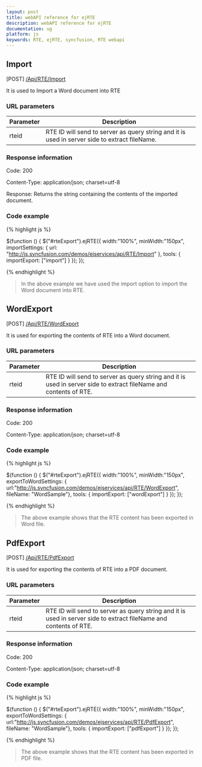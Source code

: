 ```yaml
---
layout: post
title: webAPI reference for ejRTE
description: webAPI reference for ejRTE
documentation: ug
platform: js
keywords: RTE, ejRTE, syncfusion, RTE webapi
---
```


## Import

 [POST] [/Api/RTE/Import](http://js.syncfusion.com/demos/ejservices/api/RTE/Import)

It is used to Import a Word document into RTE 

### URL parameters

|  Parameter |  Description | 
|---|---|
|rteid|RTE ID will send to server as query string and it is used in server side to extract fileName.| 


### Response information 

Code: 200

Content-Type: application/json; charset=utf-8

Response:  Returns the string containing the contents of the imported document.


### Code example 

{% highlight js %}

$(function () {
$("#rteExport").ejRTE({
    width:"100%",
    minWidth:"150px",
    importSettings: { url: "http://js.syncfusion.com/demos/ejservices/api/RTE/Import" },
    tools: {
        importExport: ["import"]
    }
});
});

{% endhighlight %}

>In the above example we have used the import option to import the Word document into RTE.

## WordExport

 [POST] [/Api/RTE/WordExport](http://js.syncfusion.com/demos/ejservices/api/RTE/WordExport)

It is used for exporting the contents of RTE into a Word document.

### URL parameters

|  Parameter |  Description | 
|---|---|
|rteid|RTE ID will send to server as query string and it is used in server side to extract fileName and contents of RTE. | 


### Response information 

Code: 200

Content-Type: application/json; charset=utf-8

### Code example 

{% highlight js %}

$(function () {
$("#rteExport").ejRTE({
    width:"100%",
    minWidth:"150px",
    exportToWordSettings: { url:"http://js.syncfusion.com/demos/ejservices/api/RTE/WordExport", fileName: "WordSample"},
    tools: {
        importExport: ["wordExport"]
    }
});
});

{% endhighlight %}

>The above example shows that the RTE content has been exported in Word file.

## PdfExport

 [POST] [/Api/RTE/PdfExport](http://js.syncfusion.com/demos/ejservices/api/RTE/PdfExport)

It is used for exporting the contents of RTE into a PDF document.

### URL parameters

|  Parameter |  Description | 
|---|---|
|rteid|RTE ID will send to server as query string and it is used in server side to extract fileName and contents of RTE. | 

### Response information 

Code: 200

Content-Type: application/json; charset=utf-8

### Code example 

{% highlight js %}

$(function () {
$("#rteExport").ejRTE({
    width:"100%",
    minWidth:"150px",
    exportToWordSettings: { url:"http://js.syncfusion.com/demos/ejservices/api/RTE/PdfExport", fileName: "WordSample"},
    tools: {
        importExport: ["pdfExport"]
    }
});
});

{% endhighlight %}

>The above example shows that the RTE content has been exported in PDF file.
